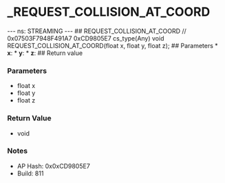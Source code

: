 # _REQUEST_COLLISION_AT_COORD

--- ns: STREAMING --- ## REQUEST_COLLISION_AT_COORD  // 0x07503F7948F491A7 0xCD9805E7 cs_type(Any) void REQUEST_COLLISION_AT_COORD(float x, float y, float z);  ## Parameters * **x**: * **y**: * **z**:  ## Return value

### Parameters
* float x
* float y
* float z

### Return Value
* void

### Notes
* AP Hash: 0x0xCD9805E7
* Build: 811

